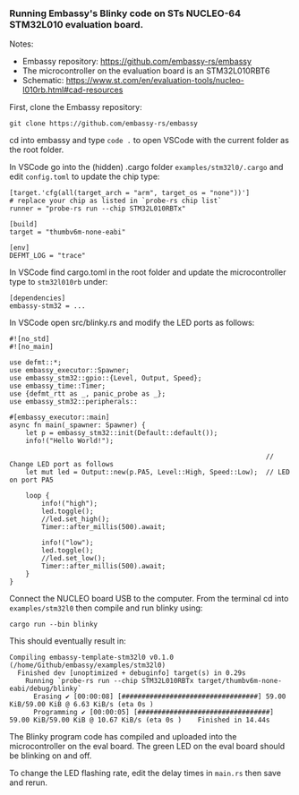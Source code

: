 ### Running Embassy's Blinky code on STs NUCLEO-64 STM32L010 evaluation board.

Notes:
- Embassy repository: https://github.com/embassy-rs/embassy
- The microcontroller on the evaluation board is an STM32L010RBT6
- Schematic: https://www.st.com/en/evaluation-tools/nucleo-l010rb.html#cad-resources

First, clone the Embassy repository:

```git clone https://github.com/embassy-rs/embassy```

cd into embassy and type ```code .``` to open VSCode with the current folder as the root folder.

In VSCode go into the (hidden) .cargo folder ```examples/stm32l0/.cargo``` and edit ```config.toml``` to update the chip type:

```
[target.'cfg(all(target_arch = "arm", target_os = "none"))']
# replace your chip as listed in `probe-rs chip list`
runner = "probe-rs run --chip STM32L010RBTx"

[build]
target = "thumbv6m-none-eabi"

[env]
DEFMT_LOG = "trace"
```

In VSCode find cargo.toml in the root folder and update the microcontroller type  to ```stm32l010rb``` under:

 ```
 [dependencies]
 embassy-stm32 = ...
 ```

In VSCode open src/blinky.rs and modify the LED ports as follows:

```
#![no_std]
#![no_main]

use defmt::*;
use embassy_executor::Spawner;
use embassy_stm32::gpio::{Level, Output, Speed};
use embassy_time::Timer;
use {defmt_rtt as _, panic_probe as _};
use embassy_stm32::peripherals::

#[embassy_executor::main]
async fn main(_spawner: Spawner) {
    let p = embassy_stm32::init(Default::default());
    info!("Hello World!");

                                                                // Change LED port as follows
    let mut led = Output::new(p.PA5, Level::High, Speed::Low);  // LED on port PA5

    loop {
        info!("high");
        led.toggle();
        //led.set_high();
        Timer::after_millis(500).await;

        info!("low");
        led.toggle();
        //led.set_low();
        Timer::after_millis(500).await;
    }
}
```

Connect the NUCLEO board USB to the computer. From the terminal cd into ```examples/stm32l0``` then compile and run blinky using:

```cargo run --bin blinky```

This should eventually result in:

```
Compiling embassy-template-stm32l0 v0.1.0 (/home/Github/embassy/examples/stm32l0)
  Finished dev [unoptimized + debuginfo] target(s) in 0.29s
    Running `probe-rs run --chip STM32L010RBTx target/thumbv6m-none-eabi/debug/blinky`
      Erasing ✔ [00:00:08] [##################################] 59.00 KiB/59.00 KiB @ 6.63 KiB/s (eta 0s )
      Programming ✔ [00:00:05] [#################################] 59.00 KiB/59.00 KiB @ 10.67 KiB/s (eta 0s )    Finished in 14.44s
```

The Blinky program code has compiled and uploaded into the microcontroller on the eval board. The green LED on the eval board should be blinking on and off.

To change the LED flashing rate, edit the delay times in ```main.rs``` then save and rerun.
